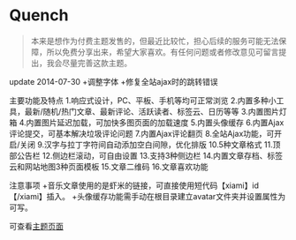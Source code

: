 Quench
======
>本来是想作为付费主题发售的，但最近比较忙，担心后续的服务可能无法保障，所以免费分享出来，希望大家喜欢。有任何问题或者修改意见可留言提出，我会尽量完善这款主题。

update 2014-07-30
+调整字体
+修复全站ajax时的跳转错误

主要功能及特点
1.响应式设计，PC、平板、手机等均可正常浏览
2.内置多种小工具，最新/随机/热门文章、最新评论、活跃读者、标签云、日历等等
3.内置图片灯箱
4.内置图片延迟加载，可加快多图页面的加载速度
5.内置头像缓存
6.内置Ajax评论提交，可基本解决垃圾评论问题
7.内置Ajax评论翻页
8.全站Ajax功能，可开启/关闭
9.汉字与拉丁字符间自动添加空白间隙，优化排版
10.5种文章格式
11.顶部公告栏
12.侧边栏滚动，可自由设置
13.支持3种侧边栏
14.内置文章存档、标签云和网站地图3种页面模板
15.文章二维码
16.文章喜欢功能

注意事项
+音乐文章使用的是虾米的链接，可直接使用短代码【xiami】id【/xiami】插入。
+头像缓存功能需手动在根目录建立avatar文件夹并设置属性为可写。

可查看[主题页面](http://mzw.me/wordpress-theme-quench.html)